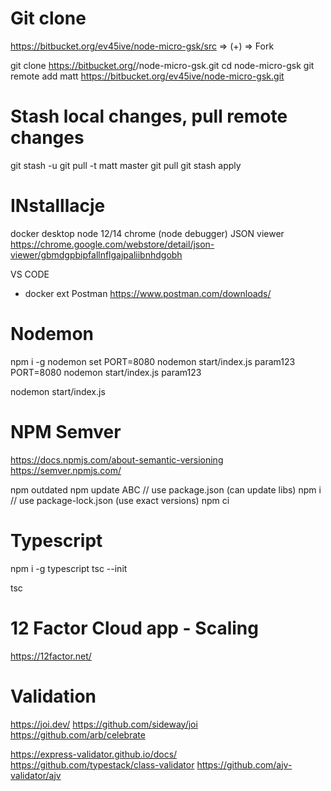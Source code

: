 
# Git clone
<!-- git clone https://bitbucket.org/ev45ive/node-micro-gsk.git -->
https://bitbucket.org/ev45ive/node-micro-gsk/src => (+) => Fork

git clone https://bitbucket.org/<twoj user>/node-micro-gsk.git
cd node-micro-gsk
git remote add matt https://bitbucket.org/ev45ive/node-micro-gsk.git

# Stash local changes, pull remote changes
git stash -u
git pull -t matt master 
git pull
git stash apply

# INstalllacje
docker desktop
node 12/14
chrome (node debugger)
JSON viewer
https://chrome.google.com/webstore/detail/json-viewer/gbmdgpbipfallnflgajpaliibnhdgobh

VS CODE
+ docker ext
Postman
https://www.postman.com/downloads/

# Nodemon
npm i -g nodemon
set PORT=8080 nodemon start/index.js param123
PORT=8080 nodemon start/index.js param123

nodemon start/index.js 

# NPM Semver
https://docs.npmjs.com/about-semantic-versioning
https://semver.npmjs.com/

npm outdated
npm update ABC
// use package.json (can update libs)
npm i 
// use package-lock.json (use exact versions)
npm ci 

# Typescript
npm i -g typescript
tsc --init

tsc

# 12 Factor Cloud app - Scaling
https://12factor.net/


# Validation
https://joi.dev/
https://github.com/sideway/joi
https://github.com/arb/celebrate
<!-- vs -->
https://express-validator.github.io/docs/
https://github.com/typestack/class-validator
https://github.com/ajv-validator/ajv
